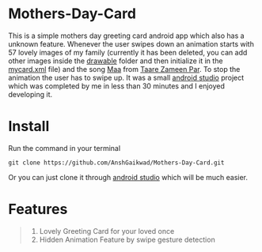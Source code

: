# Mothers-Day-Card
This is a simple mothers day greeting card android app which also has a unknown feature. Whenever the user swipes down an animation starts with 57 lovely images of my family (currently it has been deleted, you can add other images inside the [drawable](https://github.com/AnshGaikwad/Mothers-Day-Card/tree/master/app/src/main/res/drawable-v24) folder and then initialize it in the [mycard.xml](https://github.com/AnshGaikwad/Mothers-Day-Card/blob/master/app/src/main/res/drawable-v24/mycard.xml) file) and the song [Maa](https://www.youtube.com/watch?v=pOK08cRwE6c) from [Taare Zameen Par](https://en.wikipedia.org/wiki/Taare_Zameen_Par). To stop the animation the user has to swipe up. It was a small [android studio](https://developer.android.com/studio) project which was completed by me in less than 30 minutes and I enjoyed developing it.
# Install
Run the command in your terminal
```
git clone https://github.com/AnshGaikwad/Mothers-Day-Card.git
```
Or you can just clone it through [android studio](https://developer.android.com/studio) which will be much easier.
# Features
> 1. Lovely Greeting Card for your loved once
> 2. Hidden Animation Feature by swipe gesture detection
